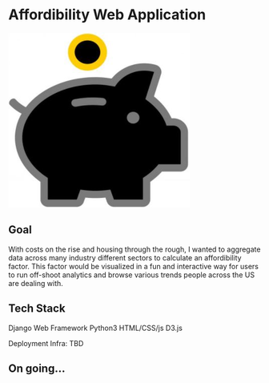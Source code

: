 # Affordibility Web Application 
![picure alt](https://github.com/nasriv/affordability_web_app/blob/dev/affordWebApp/static/map/images/piggy-bank.jpg)

## Goal
With costs on the rise and housing through the rough, I wanted to aggregate data across many industry different sectors to calculate an affordibility factor. This factor would be visualized in a fun and interactive way for users to run off-shoot analytics and browse various trends people across the US are dealing with.

## Tech Stack
Django Web Framework
Python3
HTML/CSS/js
D3.js

Deployment Infra: TBD

## On going...